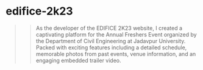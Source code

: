 # edifice-2k23
>>As the developer of the EDIFICE 2K23 website, I created a captivating platform for the  Annual Freshers Event organized by the Department of Civil Engineering at Jadavpur University. 
 >>Packed with exciting features including a detailed schedule, memorable photos from past events, venue information, and an engaging embedded trailer video.  
